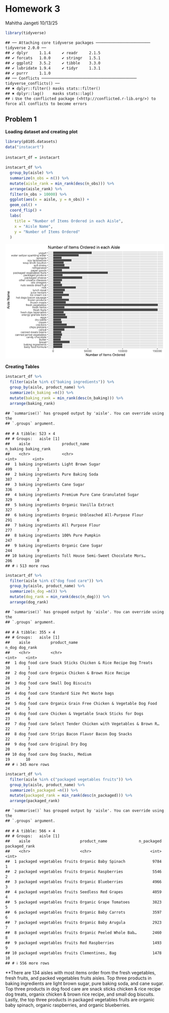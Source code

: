 Homework 3
================

Mahitha Jangeti 10/13/25

``` r
library(tidyverse)
```

    ## ── Attaching core tidyverse packages ──────────────────────── tidyverse 2.0.0 ──
    ## ✔ dplyr     1.1.4     ✔ readr     2.1.5
    ## ✔ forcats   1.0.0     ✔ stringr   1.5.1
    ## ✔ ggplot2   3.5.2     ✔ tibble    3.3.0
    ## ✔ lubridate 1.9.4     ✔ tidyr     1.3.1
    ## ✔ purrr     1.1.0     
    ## ── Conflicts ────────────────────────────────────────── tidyverse_conflicts() ──
    ## ✖ dplyr::filter() masks stats::filter()
    ## ✖ dplyr::lag()    masks stats::lag()
    ## ℹ Use the conflicted package (<http://conflicted.r-lib.org/>) to force all conflicts to become errors

## Problem 1

**Loading dataset and creating plot**

``` r
library(p8105.datasets)
data("instacart")

instacart_df = instacart
```

``` r
instacart_df %>% 
  group_by(aisle) %>% 
  summarize(n_obs = n()) %>% 
  mutate(aisle_rank = min_rank(desc(n_obs))) %>% 
  arrange(aisle_rank) %>% 
  filter(n_obs > 10000) %>% 
  ggplot(aes(x = aisle, y = n_obs)) +
  geom_col() +
  coord_flip() +
  labs(
    title = "Number of Items Ordered in each Aisle",
    x = "Aisle Name",
    y = "Number of Items Ordered"
  )
```

![](p8105_hw3_mj3229_files/figure-gfm/unnamed-chunk-2-1.png)<!-- -->

**Creating Tables**

``` r
instacart_df %>% 
  filter(aisle %in% c("baking ingredients")) %>% 
  group_by(aisle, product_name) %>% 
  summarize(n_baking =n()) %>% 
  mutate(baking_rank = min_rank(desc(n_baking))) %>% 
  arrange(baking_rank)
```

    ## `summarise()` has grouped output by 'aisle'. You can override using the
    ## `.groups` argument.

    ## # A tibble: 523 × 4
    ## # Groups:   aisle [1]
    ##    aisle              product_name                          n_baking baking_rank
    ##    <chr>              <chr>                                    <int>       <int>
    ##  1 baking ingredients Light Brown Sugar                          499           1
    ##  2 baking ingredients Pure Baking Soda                           387           2
    ##  3 baking ingredients Cane Sugar                                 336           3
    ##  4 baking ingredients Premium Pure Cane Granulated Sugar         329           4
    ##  5 baking ingredients Organic Vanilla Extract                    327           5
    ##  6 baking ingredients Organic Unbleached All-Purpose Flour       291           6
    ##  7 baking ingredients All Purpose Flour                          277           7
    ##  8 baking ingredients 100% Pure Pumpkin                          247           8
    ##  9 baking ingredients Organic Cane Sugar                         244           9
    ## 10 baking ingredients Toll House Semi-Sweet Chocolate Mors…      206          10
    ## # ℹ 513 more rows

``` r
instacart_df %>% 
  filter(aisle %in% c("dog food care")) %>% 
  group_by(aisle, product_name) %>% 
  summarize(n_dog =n()) %>% 
  mutate(dog_rank = min_rank(desc(n_dog))) %>% 
  arrange(dog_rank)
```

    ## `summarise()` has grouped output by 'aisle'. You can override using the
    ## `.groups` argument.

    ## # A tibble: 355 × 4
    ## # Groups:   aisle [1]
    ##    aisle         product_name                                     n_dog dog_rank
    ##    <chr>         <chr>                                            <int>    <int>
    ##  1 dog food care Snack Sticks Chicken & Rice Recipe Dog Treats       30        1
    ##  2 dog food care Organix Chicken & Brown Rice Recipe                 28        2
    ##  3 dog food care Small Dog Biscuits                                  26        3
    ##  4 dog food care Standard Size Pet Waste bags                        25        4
    ##  5 dog food care Organix Grain Free Chicken & Vegetable Dog Food     24        5
    ##  6 dog food care Chicken & Vegetable Snack Sticks for Dogs           23        6
    ##  7 dog food care Select Tender Chicken with Vegetables & Brown R…    22        7
    ##  8 dog food care Strips Bacon Flavor Bacon Dog Snacks                22        7
    ##  9 dog food care Original Dry Dog                                    20        9
    ## 10 dog food care Dog Snacks, Medium                                  19       10
    ## # ℹ 345 more rows

``` r
instacart_df %>% 
  filter(aisle %in% c("packaged vegetables fruits")) %>% 
  group_by(aisle, product_name) %>% 
  summarize(n_packaged =n()) %>% 
  mutate(packaged_rank = min_rank(desc(n_packaged))) %>% 
  arrange(packaged_rank)
```

    ## `summarise()` has grouped output by 'aisle'. You can override using the
    ## `.groups` argument.

    ## # A tibble: 566 × 4
    ## # Groups:   aisle [1]
    ##    aisle                      product_name              n_packaged packaged_rank
    ##    <chr>                      <chr>                          <int>         <int>
    ##  1 packaged vegetables fruits Organic Baby Spinach            9784             1
    ##  2 packaged vegetables fruits Organic Raspberries             5546             2
    ##  3 packaged vegetables fruits Organic Blueberries             4966             3
    ##  4 packaged vegetables fruits Seedless Red Grapes             4059             4
    ##  5 packaged vegetables fruits Organic Grape Tomatoes          3823             5
    ##  6 packaged vegetables fruits Organic Baby Carrots            3597             6
    ##  7 packaged vegetables fruits Organic Baby Arugula            2923             7
    ##  8 packaged vegetables fruits Organic Peeled Whole Bab…       2460             8
    ##  9 packaged vegetables fruits Red Raspberries                 1493             9
    ## 10 packaged vegetables fruits Clementines, Bag                1478            10
    ## # ℹ 556 more rows

\*\*There are 134 aisles with most items order from the fresh
vegetables, fresh fruits, and packed vegetables fruits aisles. Top three
products in baking ingredients are light brown sugar, pure baking soda,
and cane sugar. Top three products in dog food care are snack sticks
chicken & rice recipe dog treats, organix chicken & brown rice recipe,
and small dog biscuits. Lastly, the top three products in packaged
vegetables fruits are organic baby spinach, organic raspberries, and
organic blueberries.
